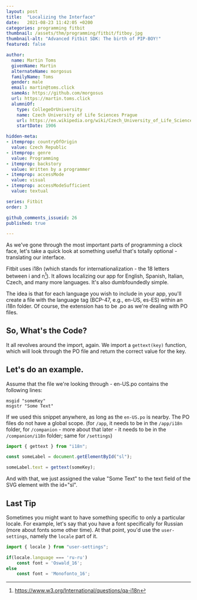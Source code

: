 ```yaml
---
layout: post
title:  "Localizing the Interface"
date:   2021-08-23 11:42:05 +0200
categories: programming fitbit
thumbnail: /assets/thm/programming/fitbit/fitboy.jpg
thumbnail-alt: "Advanced Fitbit SDK: The birth of PIP-BOY!"
featured: false

author:
  name: Martin Toms
  givenName: Martin
  alternateName: morgosus
  familyName: Toms
  gender: male
  email: martin@toms.click
  sameAs: https://github.com/morgosus
  url: https://martin.toms.click
  alumniOf:
    type: CollegeOrUniversity
    name: Czech University of Life Sciences Prague
    url: https://en.wikipedia.org/wiki/Czech_University_of_Life_Sciences_Prague
    startDate: 1906

hidden-meta:
- itemprop: countryOfOrigin
  value: Czech Republic
- itemprop: genre
  value: Programming
- itemprop: backstory
  value: Written by a programmer
- itemprop: accessMode
  value: visual
- itemprop: accessModeSufficient
  value: textual

series: Fitbit
order: 3

github_comments_issueid: 26
published: true

---
```

As we've gone through the most important parts of programming a clock face, let's take a quick look at something useful that's totally optional - translating our interface.

Fitbit uses i18n (which stands for internationalization - the 18 letters between i and n[^1]). It allows localizing our app for English, Spanish, Italian, Czech, and many more languages. It's also dumbfoundedly simple.

The idea is that for each language you wish to include in your app, you'll create a file with the language tag (BCP-47, e.g., en-US, es-ES) within an i18n folder. Of course, the extension has to be .po as we're dealing with PO files.

## So, What's the Code?
It all revolves around the import, again. We import a `gettext(key)`
function, which will look through the PO file and return the correct value for the key.

## Let's do an example.

Assume that the file we're looking through - en-US.po contains the following lines:

```po
msgid "someKey"
msgstr "Some Text"
```

If we used this snippet anywhere, as long as the `en-US.po` is nearby. The PO files do not have a global scope. (for `/app`, it needs to be in the `/app/i18n` folder, for `/companion` - more about that later - it needs to be in the `/companion/i18n` folder; same for `/settings`)

```javascript
import { gettext } from "i18n";

const someLabel = document.getElementById("sl");

someLabel.text = gettext(someKey);
```

And with that, we just assigned the value "Some Text" to the text field of the SVG element with the id="sl".

## Last Tip

Sometimes you might want to have something specific to only a particular locale. For example, let's say that you have a font specifically for Russian (more about fonts some other time). At that point, you'd use the `user-settings`, namely the `locale` part of it.

```javascript
import { locale } from "user-settings";

if(locale.language === 'ru-ru')
    const font = 'Oswald_16';
else
    const font = 'Monofonto_16';
```

[^1]: https://www.w3.org/International/questions/qa-i18n
